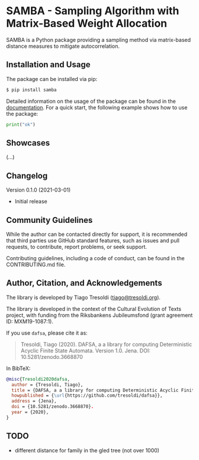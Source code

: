 # SAMBA - Sampling Algorithm with Matrix-Based Weight Allocation

SAMBA is a Python package providing a sampling method via matrix-based distance measures to mitigate autocorrelation.

## Installation and Usage

The package can be installed via pip:

```bash
$ pip install samba
```

Detailed information on the usage of the package can be found in the [documentation](https://samba.readthedocs.io/en/latest/).
For a quick start, the following example shows how to use the package:

```python
print("ok")
```

## Showcases

(...)

## Changelog

Version 0.1.0 (2021-03-01)
  - Initial release

## Community Guidelines

While the author can be contacted directly for support, it is recommended that third parties use GitHub standard features, such as issues and pull requests, to contribute, report problems, or seek support.

Contributing guidelines, including a code of conduct, can be found in the CONTRIBUTING.md file.

## Author, Citation, and Acknowledgements

The library is developed by Tiago Tresoldi (tiago@tresoldi.org).

The library is developed in the context of the Cultural Evolution of Texts project, with funding from the Riksbankens Jubileumsfond (grant agreement ID: MXM19-1087:1).

If you use `dafsa`, please cite it as:

> Tresoldi, Tiago (2020). DAFSA, a a library for computing Deterministic Acyclic Finite State Automata. Version 1.0. Jena. DOI: 10.5281/zenodo.3668870

In BibTeX:

```bibtex
@misc{Tresoldi2020dafsa,
  author = {Tresoldi, Tiago},
  title = {DAFSA, a a library for computing Deterministic Acyclic Finite State Automata. Version 1.0.},
  howpublished = {\url{https://github.com/tresoldi/dafsa}},
  address = {Jena},
  doi = {10.5281/zenodo.3668870}.
  year = {2020},
}
```

## TODO

- different distance for family in the gled tree (not over 1000)